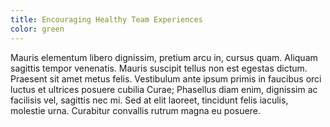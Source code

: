 ```yaml
---
title: Encouraging Healthy Team Experiences
color: green
---
```


Mauris elementum libero dignissim, pretium arcu in, cursus quam. Aliquam sagittis tempor venenatis. Mauris suscipit tellus non est egestas dictum. Praesent sit amet metus felis. Vestibulum ante ipsum primis in faucibus orci luctus et ultrices posuere cubilia Curae; Phasellus diam enim, dignissim ac facilisis vel, sagittis nec mi. Sed at elit laoreet, tincidunt felis iaculis, molestie urna. Curabitur convallis rutrum magna eu posuere.